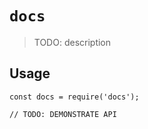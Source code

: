 # `docs`

> TODO: description

## Usage

```
const docs = require('docs');

// TODO: DEMONSTRATE API
```
